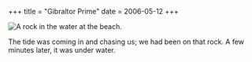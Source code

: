 +++
title = "Gibraltor Prime"
date = 2006-05-12
+++

![A rock in the water at the beach.](/photos/GibraltorPrime.jpg)

The tide was coming in and chasing us; we had been on that rock. A few minutes later, it was under water.

